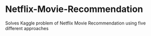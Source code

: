 # Netflix-Movie-Recommendation
Solves Kaggle problem of Netflix Movie Recommendation using five different approaches
